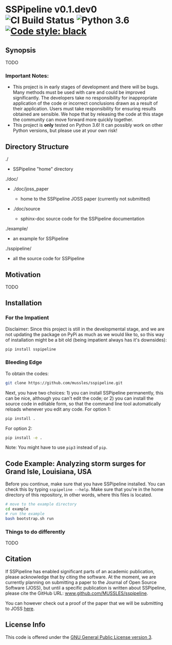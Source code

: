 # SSPipeline v0.1.dev0 <img alt="CI Build Status" src="https://img.shields.io/travis/MUSSLES/sspipeline/master.svg?style=flat-square&label=CI"> ![Python 3.6](https://img.shields.io/badge/python-3.6-blue.svg?style=flat-square) [![Code style: black](https://img.shields.io/badge/code%20style-black-000000.svg?style=flat-square)](https://github.com/ambv/black)

## Synopsis

TODO

### Important Notes:

- This project is in early stages of development and there will be bugs. Many methods must be used with care and could be improved significantly. The developers take no responsibility for inappropriate application of the code or incorrect conclusions drawn as a result of their application. Users must take responsibility for ensuring results obtained are sensible. We hope that by releasing the code at this stage the community can move forward more quickly together.
- This project is **only** tested on Python 3.6! It can possibly work on other Python versions, but please use at your own risk!

## Directory Structure

./

- SSPipeline "home" directory

./doc/

- ./doc/joss_paper

    - home to the SSPipeline JOSS paper (currently not submitted)

- ./doc/source

    - sphinx-doc source code for the SSPipeline documentation

./example/

- an example for SSPipeline

./sspipeline/

- all the source code for SSPipeline

## Motivation

TODO

## Installation

### For the Impatient

Disclaimer: Since this project is still in the developmental stage, and we are not updating the package on PyPi as much as we would like to, so this way of installation might be a bit old (being impatient always has it's downsides):

```sh
pip install sspipeline
```

### Bleeding Edge

To obtain the codes:

```sh
git clone https://github.com/mussles/sspipeline.git
```

Next, you have two choices: 1) you can install SSPipeline permanently, this can be nice, although you can't edit the code; or 2) you can install the source code in editable form, so that the command line tool automatically reloads whenever you edit any code. For option 1:

```sh
pip install .
```

For option 2:

```sh
pip install -e .
```

Note: You might have to use `pip3` instead of `pip`.

## Code Example: Analyzing storm surges for Grand Isle, Louisiana, USA

Before you continue, make sure that you have SSPipeline installed. You can check this by typing `sspipeline --help`. Make sure that you're in the home directory of this repository, in other words, where this files is located.

```sh
# move to the example directory
cd example
# run the example
bash bootstrap.sh run
```

### Things to do differently

TODO

## Citation

If SSPipeline has enabled significant parts of an academic publication, please acknowledge that by citing the software. At the moment, we are currently planning on submitting a paper to the Journal of Open Source Software (JOSS), but until a specific publication is written about SSPipeline, please cite the GitHub URL: www.github.com/MUSSLES/sspipeline.

You can however check out a proof of the paper that we will be submitting to JOSS [here](https://github.com/MUSSLES/sspipeline/blob/master/doc/joss_paper/paper.pdf).

## License Info

This code is offered under the [GNU General Public License version 3](LICENSE).

